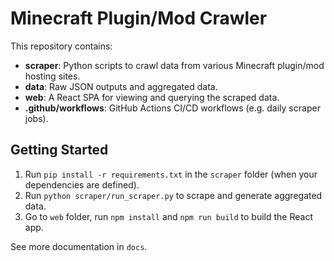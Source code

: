 # Minecraft Plugin/Mod Crawler

This repository contains:
- **scraper**: Python scripts to crawl data from various Minecraft plugin/mod hosting sites.
- **data**: Raw JSON outputs and aggregated data.
- **web**: A React SPA for viewing and querying the scraped data.
- **.github/workflows**: GitHub Actions CI/CD workflows (e.g. daily scraper jobs).

## Getting Started
1. Run `pip install -r requirements.txt` in the `scraper` folder (when your dependencies are defined).
2. Run `python scraper/run_scraper.py` to scrape and generate aggregated data.
3. Go to `web` folder, run `npm install` and `npm run build` to build the React app.

See more documentation in `docs`.
